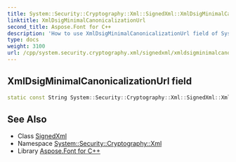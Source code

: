 ```yaml
---
title: System::Security::Cryptography::Xml::SignedXml::XmlDsigMinimalCanonicalizationUrl field
linktitle: XmlDsigMinimalCanonicalizationUrl
second_title: Aspose.Font for C++
description: 'How to use XmlDsigMinimalCanonicalizationUrl field of System::Security::Cryptography::Xml::SignedXml class in C++.'
type: docs
weight: 3100
url: /cpp/system.security.cryptography.xml/signedxml/xmldsigminimalcanonicalizationurl/
---
```

## XmlDsigMinimalCanonicalizationUrl field




```cpp
static const String System::Security::Cryptography::Xml::SignedXml::XmlDsigMinimalCanonicalizationUrl
```

## See Also

* Class [SignedXml](../)
* Namespace [System::Security::Cryptography::Xml](../../)
* Library [Aspose.Font for C++](../../../)
